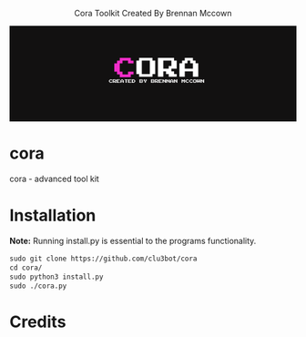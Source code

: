
<p align=center>
Cora Toolkit Created By Brennan Mccown
</p>
<img src=media/cora.png align=center alt=banner />

# cora
cora - advanced tool kit

# Installation

**Note:** Running install.py is essential to the programs functionality. 
```
sudo git clone https://github.com/clu3bot/cora
cd cora/
sudo python3 install.py
sudo ./cora.py
```

# Credits


